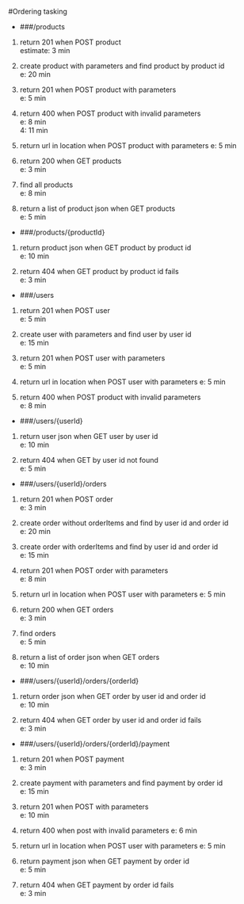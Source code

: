 #Ordering tasking

* ###/products

1. return 201 when POST product  
 estimate: 3 min  

2. create product with parameters and find product by product id  
 e: 20 min  
  
  
3. return 201 when POST product with parameters  
 e: 5 min  
  
  
  
4. return 400 when POST product with invalid parameters  
 e: 8 min  
 4: 11 min
  
  
    
5. return url in location when POST product with parameters
  e: 5 min
   
 
  
6. return 200 when GET products  
 e: 3 min  
  
  

7. find all products  
 e: 8 min  
  
  
  
8. return a list of product json when GET products  
 e: 5 min  
  
  

* ###/products/{productId}

1. return product json when GET product by product id  
 e: 10 min  
  
  
    
  
2. return 404 when GET product by product id fails  
 e: 3 min  
  
  
  
  
 

* ###/users

1. return 201 when POST user  
 e: 5 min  
  
  
  
 
2. create user with parameters and find user by user id  
 e: 15 min  
  
  
  
  
3. return 201 when POST user with parameters  
 e: 5 min  
  
  
  
4. return url in location when POST user with parameters
  e: 5 min
   
  
  
5. return 400 when POST product with invalid parameters  
 e: 8 min  
  
    

    
* ###/users/{userId}

1. return user json when GET user by user id  
e: 10 min  
 
 
2. return 404 when GET by user id not found  
 e: 5 min  
  
  
  
* ###/users/{userId}/orders

1. return 201 when POST order  
 e: 3 min  
  
  

2. create order without orderItems and find by user id and order id  
 e: 20 min  
    
    
   
3. create order with orderItems and find by user id and order id  
 e: 15 min  
  
    
    
4. return 201 when POST order with parameters  
 e: 8 min  
  
 
5. return url in location when POST user with parameters
  e: 5 min
   
  
    
6. return 200 when GET orders  
 e: 3 min  
  
  
  
7. find orders  
 e: 5 min  
  
  
 
8. return a list of order json when GET orders  
 e: 10 min  
  
  
  
    
 

* ###/users/{userId}/orders/{orderId}

1. return order json when GET order by user id and order id  
 e: 10 min  
  
  
  

2. return 404 when GET order by user id and order id fails  
 e: 3 min  
  
  
   
* ###/users/{userId}/orders/{orderId}/payment

1. return 201 when POST payment  
 e: 3 min  
  
  
 
2. create payment with parameters and find payment by order id  
 e: 15 min  
  
  

3. return 201 when POST with parameters  
 e: 10 min  
  
  
4. return 400 when post with invalid parameters
  e: 6 min
  
  
5. return url in location when POST user with parameters
  e: 5 min
   

6. return payment json when GET payment by order id   
  e: 5 min  
   
  
 
7. return 404 when GET payment by order id fails  
  e: 3 min  
   